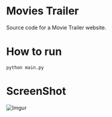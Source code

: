 # Movies Trailer
Source code for a Movie Trailer website.

# How to run
 `python main.py`
 
 # ScreenShot
 ![Imgur](https://i.imgur.com/lxvqgR9.png)
